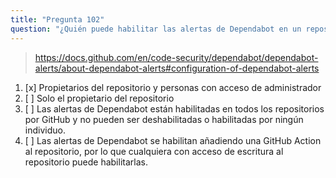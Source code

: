 ```yaml
---
title: "Pregunta 102"
question: "¿Quién puede habilitar las alertas de Dependabot en un repositorio?"
---
```



> https://docs.github.com/en/code-security/dependabot/dependabot-alerts/about-dependabot-alerts#configuration-of-dependabot-alerts
1. [x] Propietarios del repositorio y personas con acceso de administrador
1. [ ] Solo el propietario del repositorio
1. [ ] Las alertas de Dependabot están habilitadas en todos los repositorios por GitHub y no pueden ser deshabilitadas o habilitadas por ningún individuo.
1. [ ] Las alertas de Dependabot se habilitan añadiendo una GitHub Action al repositorio, por lo que cualquiera con acceso de escritura al repositorio puede habilitarlas.
